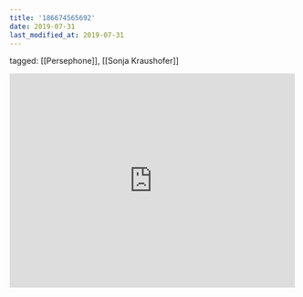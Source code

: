 ```yaml
---
title: '186674565692'
date: 2019-07-31
last_modified_at: 2019-07-31
---
```

tagged: [[Persephone]], [[Sonja Kraushofer]]
<iframe allow="accelerometer; autoplay; clipboard-write; encrypted-media; gyroscope; picture-in-picture" allowfullscreen="" frameborder="0" height="375" id="youtube_iframe" src="https://www.youtube.com/embed/8AyC8nBFPiY?feature=oembed&amp;enablejsapi=1&amp;origin=https://safe.txmblr.com&amp;wmode=opaque" width="500"></iframe>
